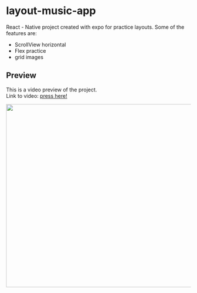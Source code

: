 # layout-music-app
React - Native project created with expo for practice layouts. Some of the features are:
- ScrollView horizontal
- Flex practice
- grid images

## Preview

This is a video preview of the project.<br />
Link to video: <a href="https://www.youtube.com/watch?v=cfgjAMlEmqY">press here!</a>

<img src="./img/Untitled1.gif" width="1000" height="500" />
